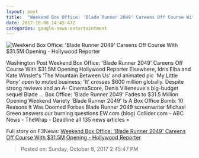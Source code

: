 ```yaml
---
layout: post
title:  "Weekend Box Office: 'Blade Runner 2049' Careens Off Course With $31.5M Opening - Hollywood Reporter"
date: 2017-10-08 14:45:47Z
categories: google-news-entertaintment
---
```


![Weekend Box Office: 'Blade Runner 2049' Careens Off Course With $31.5M Opening - Hollywood Reporter](http://cdn4.thr.com/sites/default/files/2017/09/ew-opener-h_2017.jpg)

Washington Post Weekend Box Office: 'Blade Runner 2049' Careens Off Course With $31.5M Opening Hollywood Reporter Elsewhere, Idris Elba and Kate Winslet's 'The Mountain Between Us' and animated pic 'My Little Pony' open to muted business; 'It' crosses $600 million globally. Despite strong reviews and an A- CinemaScore, Denis Villeneuve's big-budget sequel Blade ... Box Office: 'Blade Runner 2049' Fades to $31.5 Million Opening Weekend Variety 'Blade Runner 2049' Is A Box Office Bomb: 10 Reasons It Was Doomed Forbes Blade Runner 2049 screenwriter Michael Green answers our burning questions EW.com (blog) Collider.com - ABC News - TheWrap - Deadline all 135 news articles »


Full story on F3News: [Weekend Box Office: 'Blade Runner 2049' Careens Off Course With $31.5M Opening - Hollywood Reporter](http://www.f3nws.com/n/CzQNXH)

> Posted on: Sunday, October 8, 2017 2:45:47 PM
